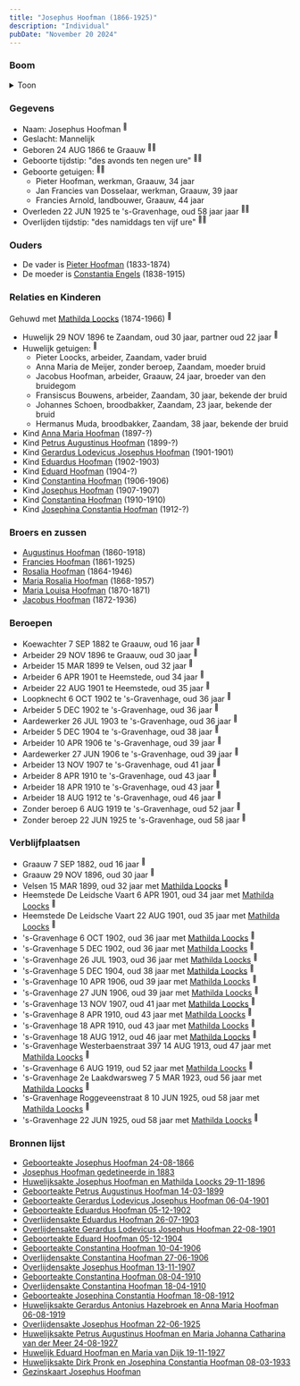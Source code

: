 ```yaml
---
title: "Josephus Hoofman (1866-1925)"
description: "Individual"
pubDate: "November 20 2024"
---
```


### Boom
<details><summary>Toon</summary>

![test](https://www.plantuml.com/plantuml/svg/bPPTJzim58Rl_IkEnWLNbVBHf0cgW9QrC0IisWONcoRa9gQDcjYLxO0grF--K-Asr84rlSlnoR6VlEV3ELUQIbqMEL6pZC-ff0MCQJARI57oz4BaGeAMb2jqCQx9D4iP99bCSbOzisAk5r2mOioagfQKPf89lPWpycxN9ATAmIi1WBwGAPE_fbaouqofRhUW6Jyz1Pyi2Jc6qTjHYbGHNqOPmmtXIeYdWl8lG1LySnp7zG6E1lum6FPnrzUdZENf4hedOpfUF8w5rZaxEOKORdi_m8ry7pVWcl5CAVRkRJKhy_oHylGnaKAfiK0W3FDT-3gumBXE6oubfUKBeXcU2y5HDAup2WC-ORdQ8hKHQTWV-0F_FqW84q6VFQD8V3-92tVV7y2DtQ06qZrvOMcQyGc-vWLmVN-7UuVE6yuGSPm0Zl9iCjKBbkVY1P6Mn2ZNQfatYE7UBfX8N5Yvl82iZxiMYisdfQfb0i_Uf71_HhmszEulLwJX-elsYk1vrTV5UDInQc7OC-DJEc6hWZ5ujrHFipobS2D4CjianOqR9GKt_ZaOLGa_f52yo93XrzXa7wKfhj8PnU4cJM6xdgPrwJCjKV1UEIcLpdXTUpSEcdG19hXgWpY61wpO9eLt1cTRa4icgKpn_1kHikSimQVFoW6bQ88KGc-4HB7ZmXLZ1SwCj8dSNbKyks4Rp45QLfWrfauJfg1g-jZnh5pkvmgn36vMeVvdPL2nrScYWyZQXvBjf74pkZYjWyIDXfUppfjTx_irwfXMgOKkzuqOpt6Qg6HAetCe6Gx4QiZMGfievs4jDb0kCiAXWeVYVHfg2RU2UtSxrJYzPjUJqT4zk0jsQgt7aUQMoez0_4OZkMCk2cpUtnGFeqLJ17ChcKijR1Dp4MmNpE1jcI5gsQ5bTomxiknunyPgjMpNiZtBzecPvQq_-0ULClvt0s8cgkte43FMR4T4p5In7J4nNRxhMC6Q3hCTBZ7LRJiyOih9TlY4d3EUuk_aFm00)
</details>

### Gegevens
- Naam: Josephus Hoofman <sup><a href="../s00030/" style="text-decoration:none" title="Geboorteakte Josephus Hoofman 24-08-1866">:link:</a></sup>
- Geslacht: Mannelijk
- Geboren 24 AUG 1866 te Graauw <sup><a href="../s00030/" style="text-decoration:none" title="Geboorteakte Josephus Hoofman 24-08-1866">:link:</a><a href="../s00350/" style="text-decoration:none" title="Gezinskaart Josephus Hoofman">:link:</a></sup>
- Geboorte tijdstip: "des avonds ten negen ure" <sup><a href="../s00030/" style="text-decoration:none" title="Geboorteakte Josephus Hoofman 24-08-1866">:link:</a><a href="../s00350/" style="text-decoration:none" title="Gezinskaart Josephus Hoofman">:link:</a></sup>
- Geboorte getuigen: <sup><a href="../s00030/" style="text-decoration:none" title="Geboorteakte Josephus Hoofman 24-08-1866">:link:</a><a href="../s00350/" style="text-decoration:none" title="Gezinskaart Josephus Hoofman">:link:</a></sup>
  - Pieter Hoofman, werkman, Graauw, 34 jaar
  - Jan Francies van Dosselaar, werkman, Graauw, 39 jaar
  - Francies Arnold, landbouwer, Graauw, 44 jaar
- Overleden 22 JUN 1925 te 's-Gravenhage, oud 58 jaar jaar <sup><a href="../s00345/" style="text-decoration:none" title="Overlijdensakte Josephus Hoofman 22-06-1925">:link:</a><a href="../s00350/" style="text-decoration:none" title="Gezinskaart Josephus Hoofman">:link:</a></sup>
- Overlijden tijdstip: "des namiddags ten vijf ure" <sup><a href="../s00345/" style="text-decoration:none" title="Overlijdensakte Josephus Hoofman 22-06-1925">:link:</a><a href="../s00350/" style="text-decoration:none" title="Gezinskaart Josephus Hoofman">:link:</a></sup>

### Ouders
- De vader is [Pieter Hoofman](../i00013/) (1833-1874)
- De moeder is [Constantia Engels](../i00014/) (1838-1915)

### Relaties en Kinderen

Gehuwd met [Mathilda Loocks](../i00194/) (1874-1966) <sup><a href="../s00306/" style="text-decoration:none" title="Huwelijksakte Josephus Hoofman en Mathilda Loocks 29-11-1896">:link:</a></sup>
- Huwelijk 29 NOV 1896 te Zaandam, oud 30 jaar, partner oud 22 jaar <sup><a href="../s00306/" style="text-decoration:none" title="Huwelijksakte Josephus Hoofman en Mathilda Loocks 29-11-1896">:link:</a></sup>
- Huwelijk getuigen:  <sup><a href="../s00306/" style="text-decoration:none" title="Huwelijksakte Josephus Hoofman en Mathilda Loocks 29-11-1896">:link:</a></sup>
  - Pieter Loocks, arbeider, Zaandam, vader bruid
  - Anna Maria de Meijer, zonder beroep, Zaandam, moeder bruid
  - Jacobus Hoofman, arbeider, Graauw, 24 jaar, broeder van den bruidegom
  - Fransiscus Bouwens, arbeider, Zaandam, 30 jaar, bekende der bruid
  - Johannes Schoen, broodbakker, Zaandam, 23 jaar, bekende der bruid
  - Hermanus Muda, broodbakker, Zaandam, 38 jaar, bekende der bruid
- Kind [Anna Maria Hoofman](../i00203/) (1897-?)
- Kind [Petrus Augustinus Hoofman](../i00195/) (1899-?)
- Kind [Gerardus Lodevicus Josephus Hoofman](../i00196/) (1901-1901)
- Kind [Eduardus Hoofman](../i00197/) (1902-1903)
- Kind [Eduard Hoofman](../i00198/) (1904-?)
- Kind [Constantina Hoofman](../i00199/) (1906-1906)
- Kind [Josephus Hoofman](../i00200/) (1907-1907)
- Kind [Constantina Hoofman](../i00201/) (1910-1910)
- Kind [Josephina Constantia Hoofman](../i00202/) (1912-?)

### Broers en zussen
- [Augustinus Hoofman](../i00007/) (1860-1918)
- [Francies Hoofman](../i00023/) (1861-1925)
- [Rosalia Hoofman](../i00024/) (1864-1946)
- [Maria Rosalia Hoofman](../i00026/) (1868-1957)
- [Maria Louisa Hoofman](../i00027/) (1870-1871)
- [Jacobus Hoofman](../i00072/) (1872-1936)

### Beroepen
- Koewachter 7 SEP 1882 te Graauw, oud 16 jaar <sup><a href="../s00305/" style="text-decoration:none" title="Josephus Hoofman gedetineerde in 1883">:link:</a></sup>
- Arbeider 29 NOV 1896 te Graauw, oud 30 jaar <sup><a href="../s00306/" style="text-decoration:none" title="Huwelijksakte Josephus Hoofman en Mathilda Loocks 29-11-1896">:link:</a></sup>
- Arbeider 15 MAR 1899 te Velsen, oud 32 jaar <sup><a href="../s00332/" style="text-decoration:none" title="Geboorteakte Petrus Augustinus Hoofman 14-03-1899">:link:</a></sup>
- Arbeider 6 APR 1901 te Heemstede, oud 34 jaar <sup><a href="../s00333/" style="text-decoration:none" title="Geboorteakte Gerardus Lodevicus Josephus Hoofman 06-04-1901">:link:</a></sup>
- Arbeider 22 AUG 1901 te Heemstede, oud 35 jaar <sup><a href="../s00334/" style="text-decoration:none" title="Overlijdensakte Gerardus Lodevicus Josephus Hoofman 22-08-1901">:link:</a></sup>
- Loopknecht 6 OCT 1902 te 's-Gravenhage, oud 36 jaar <sup><a href="../s00350/" style="text-decoration:none" title="Gezinskaart Josephus Hoofman">:link:</a></sup>
- Arbeider 5 DEC 1902 te 's-Gravenhage, oud 36 jaar <sup><a href="../s00336/" style="text-decoration:none" title="Geboorteakte Eduardus Hoofman 05-12-1902">:link:</a></sup>
- Aardewerker 26 JUL 1903 te 's-Gravenhage, oud 36 jaar <sup><a href="../s00335/" style="text-decoration:none" title="Overlijdensakte Eduardus Hoofman 26-07-1903">:link:</a></sup>
- Arbeider 5 DEC 1904 te 's-Gravenhage, oud 38 jaar <sup><a href="../s00337/" style="text-decoration:none" title="Geboorteakte Eduard Hoofman 05-12-1904">:link:</a></sup>
- Arbeider 10 APR 1906 te 's-Gravenhage, oud 39 jaar <sup><a href="../s00338/" style="text-decoration:none" title="Geboorteakte Constantina Hoofman 10-04-1906">:link:</a></sup>
- Aardewerker 27 JUN 1906 te 's-Gravenhage, oud 39 jaar <sup><a href="../s00339/" style="text-decoration:none" title="Overlijdensakte Constantina Hoofman 27-06-1906">:link:</a></sup>
- Arbeider 13 NOV 1907 te 's-Gravenhage, oud 41 jaar <sup><a href="../s00340/" style="text-decoration:none" title="Overlijdensakte Josephus Hoofman 13-11-1907">:link:</a></sup>
- Arbeider 8 APR 1910 te 's-Gravenhage, oud 43 jaar <sup><a href="../s00341/" style="text-decoration:none" title="Geboorteakte Constantina Hoofman 08-04-1910">:link:</a></sup>
- Arbeider 18 APR 1910 te 's-Gravenhage, oud 43 jaar <sup><a href="../s00342/" style="text-decoration:none" title="Overlijdensakte Constantina Hoofman 18-04-1910">:link:</a></sup>
- Arbeider 18 AUG 1912 te 's-Gravenhage, oud 46 jaar <sup><a href="../s00343/" style="text-decoration:none" title="Geboorteakte Josephina Constantia Hoofman  18-08-1912">:link:</a></sup>
- Zonder beroep 6 AUG 1919 te 's-Gravenhage, oud 52 jaar <sup><a href="../s00344/" style="text-decoration:none" title="Huwelijksakte Gerardus Antonius Hazebroek en Anna Maria Hoofman 06-08-1919">:link:</a></sup>
- Zonder beroep 22 JUN 1925 te 's-Gravenhage, oud 58 jaar <sup><a href="../s00345/" style="text-decoration:none" title="Overlijdensakte Josephus Hoofman 22-06-1925">:link:</a></sup>

### Verblijfplaatsen
- Graauw  7 SEP 1882, oud 16 jaar  <sup><a href="../s00305/" style="text-decoration:none" title="Josephus Hoofman gedetineerde in 1883">:link:</a></sup>
- Graauw  29 NOV 1896, oud 30 jaar  <sup><a href="../s00306/" style="text-decoration:none" title="Huwelijksakte Josephus Hoofman en Mathilda Loocks 29-11-1896">:link:</a></sup>
- Velsen  15 MAR 1899, oud 32 jaar met [Mathilda Loocks](../i00194/) <sup><a href="../s00332/" style="text-decoration:none" title="Geboorteakte Petrus Augustinus Hoofman 14-03-1899">:link:</a></sup>
- Heemstede De Leidsche Vaart 6 APR 1901, oud 34 jaar met [Mathilda Loocks](../i00194/) <sup><a href="../s00333/" style="text-decoration:none" title="Geboorteakte Gerardus Lodevicus Josephus Hoofman 06-04-1901">:link:</a></sup>
- Heemstede De Leidsche Vaart 22 AUG 1901, oud 35 jaar met [Mathilda Loocks](../i00194/) <sup><a href="../s00334/" style="text-decoration:none" title="Overlijdensakte Gerardus Lodevicus Josephus Hoofman 22-08-1901">:link:</a></sup>
- 's-Gravenhage  6 OCT 1902, oud 36 jaar met [Mathilda Loocks](../i00194/) <sup><a href="../s00350/" style="text-decoration:none" title="Gezinskaart Josephus Hoofman">:link:</a></sup>
- 's-Gravenhage  5 DEC 1902, oud 36 jaar met [Mathilda Loocks](../i00194/) <sup><a href="../s00336/" style="text-decoration:none" title="Geboorteakte Eduardus Hoofman 05-12-1902">:link:</a></sup>
- 's-Gravenhage  26 JUL 1903, oud 36 jaar met [Mathilda Loocks](../i00194/) <sup><a href="../s00335/" style="text-decoration:none" title="Overlijdensakte Eduardus Hoofman 26-07-1903">:link:</a></sup>
- 's-Gravenhage  5 DEC 1904, oud 38 jaar met [Mathilda Loocks](../i00194/) <sup><a href="../s00337/" style="text-decoration:none" title="Geboorteakte Eduard Hoofman 05-12-1904">:link:</a></sup>
- 's-Gravenhage  10 APR 1906, oud 39 jaar met [Mathilda Loocks](../i00194/) <sup><a href="../s00338/" style="text-decoration:none" title="Geboorteakte Constantina Hoofman 10-04-1906">:link:</a></sup>
- 's-Gravenhage  27 JUN 1906, oud 39 jaar met [Mathilda Loocks](../i00194/) <sup><a href="../s00339/" style="text-decoration:none" title="Overlijdensakte Constantina Hoofman 27-06-1906">:link:</a></sup>
- 's-Gravenhage  13 NOV 1907, oud 41 jaar met [Mathilda Loocks](../i00194/) <sup><a href="../s00340/" style="text-decoration:none" title="Overlijdensakte Josephus Hoofman 13-11-1907">:link:</a></sup>
- 's-Gravenhage  8 APR 1910, oud 43 jaar met [Mathilda Loocks](../i00194/) <sup><a href="../s00341/" style="text-decoration:none" title="Geboorteakte Constantina Hoofman 08-04-1910">:link:</a></sup>
- 's-Gravenhage  18 APR 1910, oud 43 jaar met [Mathilda Loocks](../i00194/) <sup><a href="../s00342/" style="text-decoration:none" title="Overlijdensakte Constantina Hoofman 18-04-1910">:link:</a></sup>
- 's-Gravenhage  18 AUG 1912, oud 46 jaar met [Mathilda Loocks](../i00194/) <sup><a href="../s00343/" style="text-decoration:none" title="Geboorteakte Josephina Constantia Hoofman  18-08-1912">:link:</a></sup>
- 's-Gravenhage Westerbaenstraat 397 14 AUG 1913, oud 47 jaar met [Mathilda Loocks](../i00194/) <sup><a href="../s00350/" style="text-decoration:none" title="Gezinskaart Josephus Hoofman">:link:</a></sup>
- 's-Gravenhage  6 AUG 1919, oud 52 jaar met [Mathilda Loocks](../i00194/) <sup><a href="../s00344/" style="text-decoration:none" title="Huwelijksakte Gerardus Antonius Hazebroek en Anna Maria Hoofman 06-08-1919">:link:</a></sup>
- 's-Gravenhage 2e Laakdwarsweg 7 5 MAR 1923, oud 56 jaar met [Mathilda Loocks](../i00194/) <sup><a href="../s00350/" style="text-decoration:none" title="Gezinskaart Josephus Hoofman">:link:</a></sup>
- 's-Gravenhage Roggeveenstraat 8 10 JUN 1925, oud 58 jaar met [Mathilda Loocks](../i00194/) <sup><a href="../s00350/" style="text-decoration:none" title="Gezinskaart Josephus Hoofman">:link:</a></sup>
- 's-Gravenhage  22 JUN 1925, oud 58 jaar met [Mathilda Loocks](../i00194/) <sup><a href="../s00345/" style="text-decoration:none" title="Overlijdensakte Josephus Hoofman 22-06-1925">:link:</a></sup>

### Bronnen lijst
- [Geboorteakte Josephus Hoofman 24-08-1866](../s00030/)
- [Josephus Hoofman gedetineerde in 1883](../s00305/)
- [Huwelijksakte Josephus Hoofman en Mathilda Loocks 29-11-1896](../s00306/)
- [Geboorteakte Petrus Augustinus Hoofman 14-03-1899](../s00332/)
- [Geboorteakte Gerardus Lodevicus Josephus Hoofman 06-04-1901](../s00333/)
- [Geboorteakte Eduardus Hoofman 05-12-1902](../s00336/)
- [Overlijdensakte Eduardus Hoofman 26-07-1903](../s00335/)
- [Overlijdensakte Gerardus Lodevicus Josephus Hoofman 22-08-1901](../s00334/)
- [Geboorteakte Eduard Hoofman 05-12-1904](../s00337/)
- [Geboorteakte Constantina Hoofman 10-04-1906](../s00338/)
- [Overlijdensakte Constantina Hoofman 27-06-1906](../s00339/)
- [Overlijdensakte Josephus Hoofman 13-11-1907](../s00340/)
- [Geboorteakte Constantina Hoofman 08-04-1910](../s00341/)
- [Overlijdensakte Constantina Hoofman 18-04-1910](../s00342/)
- [Geboorteakte Josephina Constantia Hoofman  18-08-1912](../s00343/)
- [Huwelijksakte Gerardus Antonius Hazebroek en Anna Maria Hoofman 06-08-1919](../s00344/)
- [Overlijdensakte Josephus Hoofman 22-06-1925](../s00345/)
- [Huwelijksakte Petrus Augustinus Hoofman en Maria Johanna Catharina van der Meer 24-08-1927](../s00346/)
- [Huwelijk Eduard Hoofman en Maria van Dijk 19-11-1927](../s00347/)
- [Huwelijksakte Dirk Pronk en Josephina Constantia Hoofman  08-03-1933](../s00348/)
- [Gezinskaart Josephus Hoofman](../s00350/)
